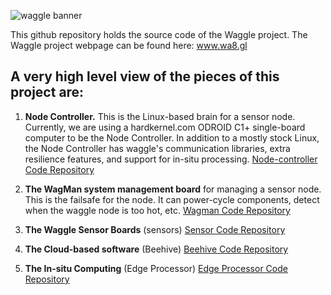 
![waggle banner](http://www.mcs.anl.gov/research/projects/waggle/docs/Img/banner.png)

This github repository holds the source code of the Waggle project. The Waggle project webpage can be found here: www.wa8.gl

## A very high level view of the pieces of this project are:

1. **Node Controller.**  This is the Linux-based brain for a sensor 
node.  Currently, we are using a hardkernel.com ODROID C1+ single-board
computer to be the Node Controller.  In addition to a mostly stock
Linux, the Node Controller has waggle's communication libraries, extra
resilience features, and support for in-situ processing. [Node-controller Code Repository](https://github.com/waggle-sensor/sensors)


2. **The WagMan system management board** for managing a sensor node.
This is the failsafe for the node.  It can power-cycle components,
detect when the waggle node is too hot, etc.
[Wagman Code Repository](https://github.com/waggle-sensor/wagman)

3. **The Waggle Sensor Boards** (sensors)
[Sensor Code Repository](https://github.com/waggle-sensor/sensors)

4. **The Cloud-based software** (Beehive)
[Beehive Code Repository](https://github.com/waggle-sensor/beehive-server)

5. **The In-situ Computing** (Edge Processor)
[Edge Processor Code Repository](https://github.com/waggle-sensor/edge_processor)

